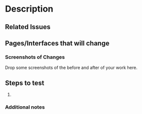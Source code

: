 
# Description

<!-- Write a brief description of the changes introduced by this PR -->

## Related Issues

<!--
  Link to the issue that is fixed by this PR (if there is one)
  e.g. Fixes #1234

  Link to an issue that is partially addressed by this PR (if there are any)
  e.g. Addresses #1234

  Link to related issues (if there are any)
  e.g. Related to #1234
-->

## Pages/Interfaces that will change

### Screenshots of Changes

Drop some screenshots of the before and after of your work here. 

## Steps to test
<!-- What steps should someone walk through to test this improvement? -->
1.

### Additional notes

<!--
  Have any questions? Check out the README https://github.com/M0nica/ambition-fund-website, or
  ask in this Pull Request and a project maintainer will be happy to help :)
-->



